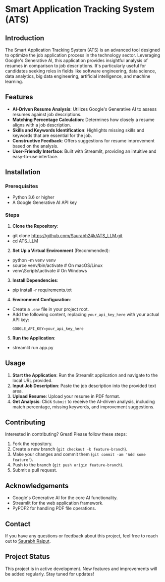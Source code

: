 # Smart Application Tracking System (ATS)

## Introduction

The Smart Application Tracking System (ATS) is an advanced tool designed to optimize the job application process in the technology sector. Leveraging Google's Generative AI, this application provides insightful analysis of resumes in comparison to job descriptions. It's particularly useful for candidates seeking roles in fields like software engineering, data science, data analytics, big data engineering, artificial intelligence, and machine learning.

## Features

- **AI-Driven Resume Analysis**: Utilizes Google's Generative AI to assess resumes against job descriptions.
- **Matching Percentage Calculation**: Determines how closely a resume aligns with a job description.
- **Skills and Keywords Identification**: Highlights missing skills and keywords that are essential for the job.
- **Constructive Feedback**: Offers suggestions for resume improvement based on the analysis.
- **User-Friendly Interface**: Built with Streamlit, providing an intuitive and easy-to-use interface.

## Installation

### Prerequisites

- Python 3.6 or higher
- A Google Generative AI API key

### Steps


1. **Clone the Repository**:
   
- git clone https://github.com/Saurabh24k/ATS_LLM.git
- cd ATS_LLM


2. **Set Up a Virtual Environment** (Recommended):

- python -m venv venv
- source venv/bin/activate # On macOS/Linux
- venv\Scripts\activate # On Windows


3. **Install Dependencies**:

- pip install -r requirements.txt


4. **Environment Configuration**:
   
- Create a `.env` file in your project root.
- Add the following content, replacing `your_api_key_here` with your actual API key:
  ```
  GOOGLE_API_KEY=your_api_key_here
  ```


5. **Run the Application**:

- streamlit run app.py



## Usage

1. **Start the Application**: Run the Streamlit application and navigate to the local URL provided.
2. **Input Job Description**: Paste the job description into the provided text area.
3. **Upload Resume**: Upload your resume in PDF format.
4. **Get Analysis**: Click `Submit` to receive the AI-driven analysis, including match percentage, missing keywords, and improvement suggestions.

## Contributing

Interested in contributing? Great! Please follow these steps:

1. Fork the repository.
2. Create a new branch (`git checkout -b feature-branch`).
3. Make your changes and commit them (`git commit -am 'Add some feature'`).
4. Push to the branch (`git push origin feature-branch`).
5. Submit a pull request.


## Acknowledgements

- Google's Generative AI for the core AI functionality.
- Streamlit for the web application framework.
- PyPDF2 for handling PDF file operations.

## Contact

If you have any questions or feedback about this project, feel free to reach out to [Saurabh Rajput](mailto:saurabhrajput24k@gmail.com).

## Project Status

This project is in active development. New features and improvements will be added regularly. Stay tuned for updates!


   

  
